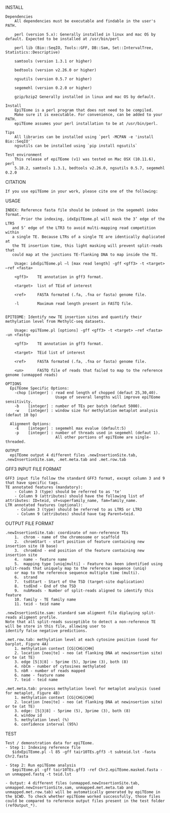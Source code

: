 INSTALL

    Dependencies
        All dependencies must be executable and findable in the user's PATH.

        perl (version 5.x): Generally installed in linux and mac OS by default. Expected to be installed at /usr/bin/perl

        perl lib (Bio::SeqIO, Tools::GFF, DB::Sam, Set::IntervalTree, Statistics::Descriptive)

        samtools (version 1.3.1 or higher)

        bedtools (version v2.26.0 or higher)

        ngsutils (version 0.5.7 or higher)

        segemehl (version 0.2.0 or higher)

        gzip/bzip2 Generally installed in linux and mac OS by default.

    Install
        EpiTEome is a perl program that does not need to be compiled.
        Make sure it is executable. For convenience, can be added to your PATH.
        epiTEome assumes your perl installation to be at /usr/bin/perl.

    Tips
        All libraries can be installed using `perl -MCPAN -e 'install Bio::SeqIO'`
        ngsutils can be installed using `pip install ngsutils`

    Test environment
        This release of epiTEome (v1) was tested on Mac OSX (10.11.6), perl
        5.18.2, samtools 1.3.1, bedtools v2.26.0, ngsutils 0.5.7, segemehl 0.2.0

CITATION

    If you use epiTEome in your work, please cite one of the following:
    
USAGE

    INDEX: Reference fasta file should be indexed in the segemehl index format.
           Prior the indexing, idxEpiTEome.pl will mask the 3’ edge of the LTR5 
	   and 5’ edge of the LTR3 to avoid multi-mapping read competition within 
	   a single TE. Because LTRs of a single TE are identically duplicated at
	   the TE insertion time, this light masking will prevent split-reads that
	   could map at the junctions TE-flanking DNA to map inside the TE.

        Usage: idxEpiTEome.pl —l [max read length] -gff <gff3> -t <target> —ref <fasta>

        <gff3>    TE annotation in gff3 format.
            
        <target>  list of TEid of interest

        <ref>     FASTA formated (.fa, .fna or fasta) genome file.

        -l        Maximum read length present in FASTQ file.


    EPITEOME: Identify new TE insertion sites and quantify their methylation level from MethylC-seq datasets.

        Usage: epiTEome.pl [options] -gff <gff3> -t <target> —ref <fasta> -un <fastq>

        <gff3>    TE annotation in gff3 format.
            
        <target>  TEid list of interest

        <ref>     FASTA formated (.fa, .fna or fasta) genome file.

        <un>      FASTQ file of reads that failed to map to the reference genome (unmapped reads)

    OPTIONS
      EpiTEome Specific Options:
        -chop [integer] : read end length of chopped (defaut 25,30,40).
                          Usage of several lengths will improve epiTEome sensitivity. 
        -b    [integer] : number of TEs per batch (defaut 5000).
        -w    [integer] : window size for methylation metaplot analysis (defaut 10 bp)

      Alignment Options:
        -E    [integer] : segemehl max evalue (default:5)
        -p    [integer] : number of threads used in segemehl (defaut 1).
                          All other portions of epiTEome are single-threaded.

    OUTPUT
      epiTEome output 4 different files .newInsertionSite.tab, .newInsertionSite.sam, .met.meta.tab and .met.row.tab

GFF3 INPUT FILE FORMAT
     
    GFF3 input file follow the standard GFF3 format, except column 3 and 9 that have specific tags.
    TE annotated features (mandatory): 
        - Column 3 (type) should be referred to as 'te'
        - Column 9 (attributes) should have the following list of attributes: ID=teid, sF=superfamily_name, fam=family_name.
    LTR annotated features (optional):
         - Column 3 (type) should be referred to as LTR5 or LTR3
         - Column 9 (attributes) should have tag Parent=teid.

OUTPUT FILE FORMAT

    .newInsertionSite.tab: coordinate of non-reference TEs
        1.  chrom - name of the chromosome or scaffold
        2.  chromStart - start position of feature containing new insertion site (0 base)
        3.  chromEnd - end position of the feature containing new insertion site
        4.  name - feature name
        5.  mapping type [uniq|multi] - Feature has been identified using split-reads that uniquely map to the reference sequence (uniq)
        or map to the reference sequence multiple time (multi).  
        6.  strand
        7.  tsdStart - Start of the TSD (target-site duplication)
        8.  tsdEnd - End of the TSD
        9.  nubReads - Number of split-reads aligned to identify this feature
        10. family - TE family name
        11. teid - teid name

    .newInsertionSite.sam: standard sam aligment file diplaying split-reads aligment profile.
    Note that all split-reads susceptible to detect a non-reference TE will be store in this file, allowing user to
    identify false negative predictions.

    .met.row.tab: methylation level at each cytosine position (used for barplot, Figure 4A)
        1. methylation context [CG|CHG|CHH]
        2. location [neo|te] - neo (at flanking DNA at newinsertion site) or te (at TE)
        3. edge [5|3|8] - 5prime (5), 3prime (3), both (8)
        4. nbCm - number of cytosines methylated
        5. nbR - number of reads mapped
        6. name - feature name
        7. teid - teid name

    .met.meta.tab: process methylation level for metaplot analysis (used for metaplot, Figure 4B)
        1. methylation context [CG|CHG|CHH]
        2. location [neo|te] - neo (at flanking DNA at newinsertion site) or te (at TE)
        3. edge: [5|3|8] - 5prime (5), 3prime (3), both (8)
        4. window id
        5. methylation level (%)
        6. confidence interval (95%)

TEST
    
    Test / demonstration data for epiTEome.
    - Step 1: Indexing reference file
	   $idxEpiTEome.pl -l 85 -gff tair10TEs.gff3 -t subteid.lst -fasta Chr2.fasta 

    - Step 2: Run epiTEome analysis
	   $epiTEome.pl -gff tair10TEs.gff3 -ref Chr2.epiTEome.masked.fasta -un unmapped.fastq -t teid.lst 

    - Output: 4 different files (unmapped.newInsertionSite.tab, unmapped.newInsertionSite.sam, unmapped.met.meta.tab and unmapped.met.row.tab) will be automatically generated by epiTEome in the $CWD. To check whether epiTEome worked successfully, those files could be compared to reference output files present in the test folder (refOutput_*).
